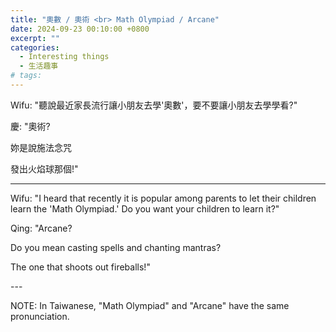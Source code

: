 ```yaml
---
title: "奧數 / 奧術 <br> Math Olympiad / Arcane"
date: 2024-09-23 00:10:00 +0800
excerpt: ""
categories:
  - Interesting things
  - 生活趣事
# tags:
---
```


Wifu: "聽說最近家長流行讓小朋友去學'奧數'，要不要讓小朋友去學學看?"

慶: "奧術?

妳是說施法念咒

發出火焰球那個!"

<!--
FB: 
-->

---

Wifu: "I heard that recently it is popular among parents to let their children learn the 'Math Olympiad.' Do you want your children to learn it?"

Qing: "Arcane?

Do you mean casting spells and chanting mantras?

The one that shoots out fireballs!"

\-\-\-

NOTE: In Taiwanese, "Math Olympiad" and "Arcane" have the same pronunciation.
